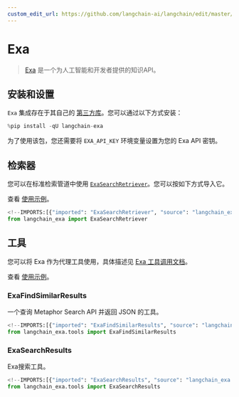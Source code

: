 ```yaml
---
custom_edit_url: https://github.com/langchain-ai/langchain/edit/master/docs/docs/integrations/providers/exa_search.ipynb
---
```

# Exa

>[Exa](https://exa.ai/) 是一个为人工智能和开发者提供的知识API。
>

## 安装和设置

`Exa` 集成存在于其自己的 [第三方库](https://pypi.org/project/langchain-exa/)。您可以通过以下方式安装：


```python
%pip install -qU langchain-exa
```

为了使用该包，您还需要将 `EXA_API_KEY` 环境变量设置为您的 Exa API 密钥。

## 检索器

您可以在标准检索管道中使用 [`ExaSearchRetriever`](/docs/integrations/tools/exa_search#using-exasearchretriever)。您可以按如下方式导入它。

查看 [使用示例](/docs/integrations/tools/exa_search)。



```python
<!--IMPORTS:[{"imported": "ExaSearchRetriever", "source": "langchain_exa", "docs": "https://python.langchain.com/api_reference/exa/retrievers/langchain_exa.retrievers.ExaSearchRetriever.html", "title": "Exa"}]-->
from langchain_exa import ExaSearchRetriever
```

## 工具

您可以将 Exa 作为代理工具使用，具体描述见 [Exa 工具调用文档](/docs/integrations/tools/exa_search#using-the-exa-sdk-as-langchain-agent-tools)。

查看 [使用示例](/docs/integrations/tools/exa_search)。

### ExaFindSimilarResults

一个查询 Metaphor Search API 并返回 JSON 的工具。


```python
<!--IMPORTS:[{"imported": "ExaFindSimilarResults", "source": "langchain_exa.tools", "docs": "https://python.langchain.com/api_reference/exa/tools/langchain_exa.tools.ExaFindSimilarResults.html", "title": "Exa"}]-->
from langchain_exa.tools import ExaFindSimilarResults
```

### ExaSearchResults

Exa搜索工具。


```python
<!--IMPORTS:[{"imported": "ExaSearchResults", "source": "langchain_exa.tools", "docs": "https://python.langchain.com/api_reference/exa/tools/langchain_exa.tools.ExaSearchResults.html", "title": "Exa"}]-->
from langchain_exa.tools import ExaSearchResults
```
